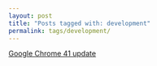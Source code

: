 ```yaml
---
layout: post
title: "Posts tagged with: development"
permalink: tags/development/
---
```

[Google Chrome 41 update](/2015/03/Google-Chrome-41)
